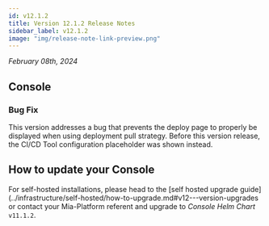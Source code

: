 ```yaml
---
id: v12.1.2
title: Version 12.1.2 Release Notes
sidebar_label: v12.1.2
image: "img/release-note-link-preview.png"
---
```


_February 08th, 2024_

## Console

### Bug Fix

This version addresses a bug that prevents the deploy page to properly be displayed when using deployment pull strategy. Before this version release, the CI/CD Tool configuration placeholder was shown instead.

## How to update your Console

For self-hosted installations, please head to the [self hosted upgrade guide](../infrastructure/self-hosted/how-to-upgrade.md#v12---version-upgrades or contact your Mia-Platform referent and upgrade to _Console Helm Chart_ `v11.1.2`.
